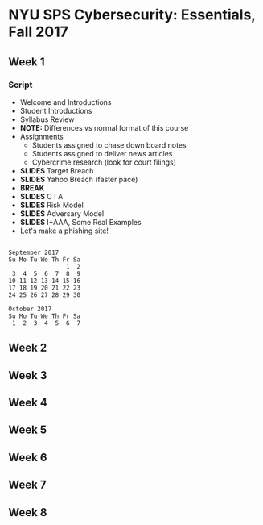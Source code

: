 # NYU SPS Cybersecurity: Essentials, Fall 2017

## Week 1

### Script

* Welcome and Introductions
* Student Introductions
* Syllabus Review
* **NOTE:** Differences vs normal format of this course
* Assignments
  * Students assigned to chase down board notes
  * Students assigned to deliver news articles
  * Cybercrime research (look for court filings)
* **SLIDES** Target Breach
* **SLIDES** Yahoo Breach (faster pace)
* **BREAK**
* **SLIDES** C I A
* **SLIDES** Risk Model
* **SLIDES** Adversary Model
* **SLIDES** I+AAA, Some Real Examples
* Let's make a phishing site!

```

September 2017
Su Mo Tu We Th Fr Sa
                1  2
 3  4  5  6  7  8  9
10 11 12 13 14 15 16
17 18 19 20 21 22 23
24 25 26 27 28 29 30

October 2017
Su Mo Tu We Th Fr Sa
 1  2  3  4  5  6  7
```

## Week 2
## Week 3
## Week 4
## Week 5
## Week 6
## Week 7
## Week 8
